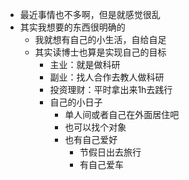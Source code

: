 - 最近事情也不多啊，但是就感觉很乱
- 其实我想要的东西很明确的
	- 我就想有自己的小生活，自给自足
	- 其实读博士也算是实现自己的目标
		- 主业：就是做科研
		- 副业：找人合作去教人做科研
		- 投资理财：平时拿出来1h去践行
		- 自己的小日子
			- 单人间或者自己在外面居住吧
			- 也可以找个对象
			- 也有自己爱好
				- 节假日出去旅行
				- 有自己爱车